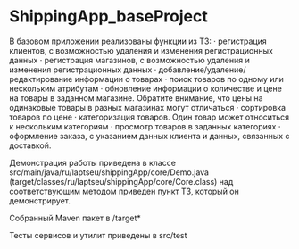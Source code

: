 # ShippingApp_baseProject

В базовом приложении реализованы функции из ТЗ:
·       регистрация клиентов, с возможностью удаления и изменения регистрационных данных
·       регистрация магазинов, с возможностью удаления и изменения регистрационных данных
·       добавление/удаление/редактирование информации о товарах
·       поиск товаров по одному или нескольким атрибутам
·       обновление информации о количестве и цене на товары в заданном магазине. Обратите внимание, что цены на одинаковые товары в разных магазинах могут отличаться
·       сортировка товаров по цене
·       категоризация товаров. Один товар может относиться к нескольким категориям
·       просмотр товаров в заданных категориях
·       оформление заказа, с указанием данных клиента и данных, связанных с доставкой.

Демонстрация работы приведена в классе src/main/java/ru/laptseu/shippingApp/core/Demo.java (target/classes/ru/laptseu/shippingApp/core/Core.class)
над соответствующим методом приведен пункт ТЗ, который он демонстрирует. 

Собранный Maven пакет в /target*

Тесты сервисов и утилит приведены в src/test

